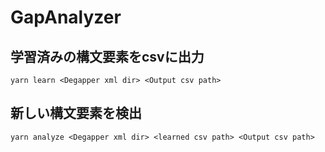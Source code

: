 # GapAnalyzer
## 学習済みの構文要素をcsvに出力
```
yarn learn <Degapper xml dir> <Output csv path>
```

## 新しい構文要素を検出
```
yarn analyze <Degapper xml dir> <learned csv path> <Output csv path>
```
